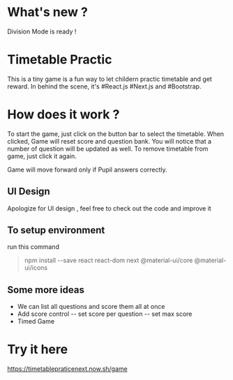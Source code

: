 # What's new ?
Division Mode is ready !

# Timetable Practic

This is a tiny game is a fun way to let childern practic timetable and get reward. In behind the scene, it's #React.js #Next.js and #Bootstrap.

# How does it work ?

To start the game, just click on the button bar to select the timetable. When clicked, Game will reset score and question bank. You will notice that a number of question will be updated as well. To remove timetable from game, just click it again.

Game will move forward only if Pupil answers correctly. 

## UI Design

Apologize for UI design , feel free to check out the code and improve it 

## To setup environment

run this command
>npm install --save react react-dom next @material-ui/core @material-ui/icons

## Some more ideas

- We can list all questions and score them all at once
- Add score control
-- set score per question
-- set max score
- Timed Game

# Try it here
https://timetablepraticenext.now.sh/game